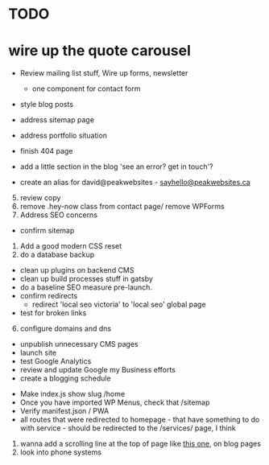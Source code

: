 # TODO

# wire up the quote carousel
- Review mailing list stuff, Wire up forms, newsletter
    - one component for contact form
- style blog posts

- address sitemap page
- address portfolio situation
- finish 404 page
- add a little section in the blog 'see an error? get in touch'?
- create an alias for david@peakwebsites - sayhello@peakwebsites.ca
5. review copy
3. remove .hey-now class from contact page/ remove WPForms
2. Address SEO concerns
- confirm sitemap 
1. Add a good modern CSS reset 
7. do a database backup
- clean up plugins on backend CMS
- clean up build processes stuff in gatsby   
- do a baseline SEO measure pre-launch.
- confirm redirects
    - redirect 'local seo victoria' to 'local seo' global page
- test for broken links
6. configure domains and dns
- unpublish unnecessary CMS pages
- launch site
- test Google Analytics
- review and update Google my Business efforts
- create a blogging schedule


* Make index.js show slug /home
* Once you have imported WP Menus, check that /sitemap
* Verify manifest.json / PWA
* all routes that were redirected to homepage - that have something to do with service - should be redirected to the /services/ page, I think

1. wanna add a scrolling line at the top of page like [this one](https://www.ppchero.com/how-should-you-formulate-your-ppc-strategy/), on blog pages
2. look into phone systems